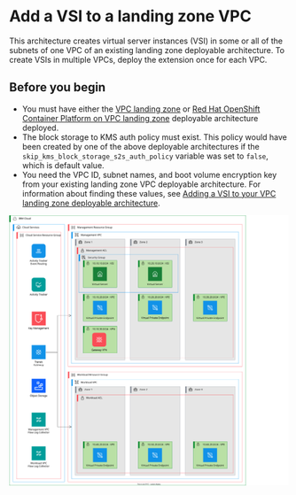 # Add a VSI to a landing zone VPC

This architecture creates virtual server instances (VSI) in some or all of the subnets of one VPC of an existing landing zone deployable architecture. To create VSIs in multiple VPCs, deploy the extension once for each VPC.

## Before you begin

- You must have either the [VPC landing zone](https://cloud.ibm.com/catalog/architecture/deploy-arch-ibm-slz-vpc-9fc0fa64-27af-4fed-9dce-47b3640ba739-global) or [Red Hat OpenShift Container Platform on VPC landing zone](https://cloud.ibm.com/catalog/architecture/deploy-arch-ibm-slz-ocp-95fccffc-ae3b-42df-b6d9-80be5914d852-global) deployable architecture deployed.
- The block storage to KMS auth policy must exist. This policy would have been created by one of the above deployable architectures if the `skip_kms_block_storage_s2s_auth_policy` variable was set to `false`, which is default value.
- You need the VPC ID, subnet names, and boot volume encryption key from your existing landing zone VPC deployable architecture. For information about finding these values, see [Adding a VSI to your VPC landing zone deployable architecture](https://cloud.ibm.com/docs/secure-infrastructure-vpc?topic=secure-infrastructure-vpc-ext-with-vsi).

![Architecture diagram for adding a VSI to your VPC landing zone deployable architecture](https://raw.githubusercontent.com/terraform-ibm-modules/terraform-ibm-landing-zone/main/reference-architectures/vsi-extension.drawio.svg)
